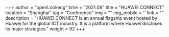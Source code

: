 +++ 
author = "openLookeng"
time = "2021.09" 
title = "HUAWEI CONNECT" 
location = "Shanghai" 
tag = "Conference"
img = "" 
img_mobile = ''
link = ""
description = "HUAWEI CONNECT is an annual flagship event hosted by Huawei for the global ICT industry. It is a platform where Huawei discloses its major strategies."
weight = 92
+++
